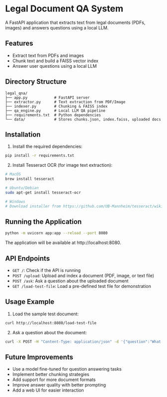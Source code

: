 # Legal Document QA System

A FastAPI application that extracts text from legal documents (PDFs, images) and answers questions using a local LLM.

## Features

- Extract text from PDFs and images
- Chunk text and build a FAISS vector index
- Answer user questions using a local LLM

## Directory Structure

```
legal_qna/
├── app.py            # FastAPI server
├── extractor.py      # Text extraction from PDF/Image
├── indexer.py        # Chunking & FAISS index
├── qa_engine.py      # Local LLM QA pipeline
├── requirements.txt  # Python dependencies
└── data/             # Stores chunks.json, index.faiss, uploaded docs
```

## Installation

1. Install the required dependencies:

```bash
pip install -r requirements.txt
```

2. Install Tesseract OCR (for image text extraction):

```bash
# MacOS
brew install tesseract

# Ubuntu/Debian
sudo apt-get install tesseract-ocr

# Windows
# Download installer from https://github.com/UB-Mannheim/tesseract/wiki
```

## Running the Application

```bash
python -m uvicorn app:app --reload --port 8080
```

The application will be available at http://localhost:8080.

## API Endpoints

- `GET /`: Check if the API is running
- `POST /upload`: Upload and index a document (PDF, image, or text file)
- `POST /ask`: Ask a question about the uploaded document
- `GET /load-test-file`: Load a pre-defined test file for demonstration

## Usage Example

1. Load the sample test document:

```bash
curl http://localhost:8080/load-test-file
```

2. Ask a question about the document:

```bash
curl -X POST -H "Content-Type: application/json" -d '{"question":"What is the retainer fee mentioned in the agreement?"}' http://localhost:8080/ask
```

## Future Improvements

- Use a model fine-tuned for question answering tasks
- Implement better chunking strategies
- Add support for more document formats
- Improve answer quality with better prompting
- Add a web UI for easier interaction